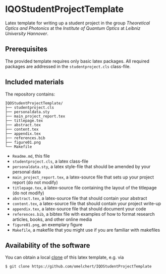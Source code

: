 # IQOStudentProjectTemplate

Latex template for writing up a student project in the group *Theoretical Optics
and Photonics* at the *Institute of Quantum Optics* at *Leibniz University
Hannover*.

## Prerequisites

The provided template requires only basic latex packages. All required packages are addressed
in the `studentproject.cls` class-file.

## Included materials

The repository contains:

```
IQOStudentProjectTemplate/
├── studentproject.cls
├── personaldata.sty
├── main_project_report.tex
├── titlepage.tex
├── abstract.tex
├── content.tex
├── appendix.tex
├── references.bib
├── figure01.png
└── Makefile 
```

* `Readme.md`, this file
* `studentproject.cls`, a latex class-file 
* `personaldata.sty`, a latex style-file that should be amended by your personal data 
* `main_project_report.tex`, a latex-source file that sets up your project report (do not modify) 
* `titlepage.tex`, a latex-source file containing the layout of the titlepage (do not modify) 
* `abstract.tex`, a latex-source file that should contain your abstract
* `content.tex`, a latex-source file that should contain your project write-up 
* `appendix.tex`, a latex-source file that should document your code
* `references.bib`, a bibtex file with examples of how to format research articles, books, and other online media
* `figure01.png`, an exemplary figure
* `Makefile`, a makefile that you might use if you are familiar with makefiles 

## Availability of the software

You can obtain a local [clone](https://help.github.com/en/github/creating-cloning-and-archiving-repositories/cloning-a-repository) of this latex template, 
e.g. via

``$ git clone https://github.com/omelchert/IQOStudentProjectTemplate``

